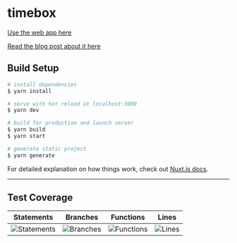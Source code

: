 # timebox

[Use the web app here](https://tchin25.github.io/timebox/)

[Read the blog post about it here](https://thomasch.in/blog/timeboxer/)


## Build Setup

```bash
# install dependencies
$ yarn install

# serve with hot reload at localhost:3000
$ yarn dev

# build for production and launch server
$ yarn build
$ yarn start

# generate static project
$ yarn generate
```

For detailed explanation on how things work, check out [Nuxt.js docs](https://nuxtjs.org).

---

## Test Coverage
| Statements                | Branches                | Functions                | Lines                |
| ------------------------- | ----------------------- | ------------------------ | -------------------- |
| ![Statements](https://img.shields.io/badge/Coverage-72.97%25-red.svg) | ![Branches](https://img.shields.io/badge/Coverage-75.86%25-red.svg) | ![Functions](https://img.shields.io/badge/Coverage-73.4%25-red.svg) | ![Lines](https://img.shields.io/badge/Coverage-72.66%25-red.svg) |
